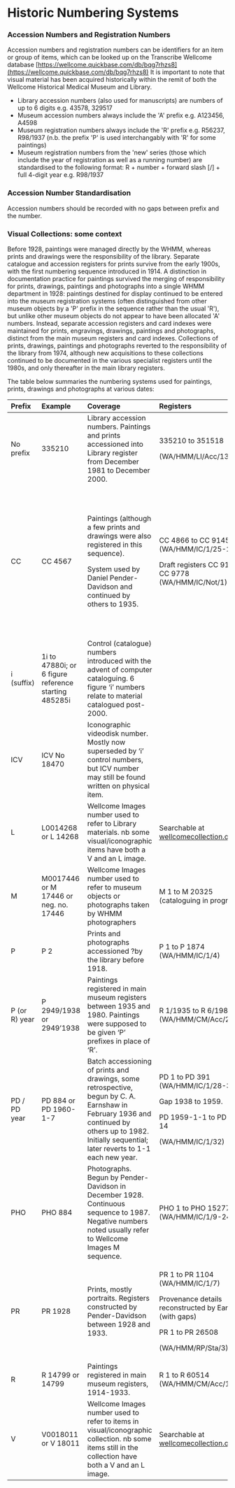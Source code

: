 # Historic Numbering Systems

### Accession Numbers and Registration Numbers

Accession numbers and registration numbers can be identifiers for an item or group of items, which can be looked up on the Transcribe Wellcome database [https://wellcome.quickbase.com/db/bqg7rhzs8](https://wellcome.quickbase.com/db/bqg7rhzs8) It is important to note that visual material has been acquired historically within the remit of both the Wellcome Historical Medical Museum and Library. 

* Library accession numbers \(also used for manuscripts\) are numbers of up to 6 digits e.g. 43578, 329517
* Museum accession numbers always include the 'A' prefix e.g. A123456, A4598
* Museum registration numbers always include the 'R' prefix e.g. R56237, R98/1937 \(n.b. the prefix 'P' is used interchangably with 'R' for some paintings\)
* Museum registration numbers from the 'new' series \(those which include the year of registration as well as a running number\) are standardised to the following format: R + number + forward slash  \[/\]  + full 4-digit year e.g. R98/1937

### Accession Number Standardisation

Accession numbers should be recorded with no gaps between prefix and the number.

### Visual Collections: some context

Before 1928, paintings were managed directly by the WHMM, whereas prints and drawings were the responsibility of the library. Separate catalogue and accession registers for prints survive from the early 1900s, with the first numbering sequence introduced in 1914. A distinction in documentation practice for paintings survived the merging of responsibility for prints, drawings, paintings and photographs into a single WHMM department in 1928: paintings destined for display continued to be entered into the museum registration systems \(often distinguished from other museum objects by a 'P' prefix in the sequence rather than the usual 'R'\), but unlike other museum objects do not appear to have been allocated 'A' numbers. Instead, separate accession registers and card indexes were maintained for prints, engravings, drawings, paintings and photographs, distinct from the main museum registers and card indexes. Collections of prints, drawings, paintings and photographs reverted to the responsibility of the library from 1974, although new acquisitions to these collections continued to be documented in the various specialist registers until the 1980s, and only thereafter in the main library registers.

  
The table below summaries the numbering systems used for paintings, prints, drawings and photographs at various dates: 

<table>
  <thead>
    <tr>
      <th style="text-align:left"><b>Prefix</b>
      </th>
      <th style="text-align:left"><b>Example</b>
      </th>
      <th style="text-align:left"><b>Coverage</b>
      </th>
      <th style="text-align:left"><b>Registers</b>
      </th>
      <th style="text-align:left"><b>Index Cards</b>
      </th>
    </tr>
  </thead>
  <tbody>
    <tr>
      <td style="text-align:left">No prefix</td>
      <td style="text-align:left">335210</td>
      <td style="text-align:left">Library accession numbers. Paintings and prints accessioned into Library
        register from December 1981 to December 2000.</td>
      <td style="text-align:left">
        <p>335210 to 351518</p>
        <p>(WA/HMM/LI/Acc/13)</p>
      </td>
      <td style="text-align:left"></td>
    </tr>
    <tr>
      <td style="text-align:left">CC</td>
      <td style="text-align:left">CC 4567</td>
      <td style="text-align:left">
        <p>Paintings (although a few prints and drawings were also registered in
          this sequence).</p>
        <p>System used by Daniel Pender-Davidson and continued by others to 1935.</p>
      </td>
      <td style="text-align:left">
        <p>CC 4866 to CC 9145 (WA/HMM/IC/1/25-27)</p>
        <p>Draft registers CC 9146 to CC 9778 (WA/HMM/IC/Not/1)</p>
      </td>
      <td style="text-align:left">
        <p>CC 1 to CC 9778 in two series, one handwritten by Pender-Davidson, one
          typescript, gaps in each series.</p>
        <p>Series 1: CC1 to CC7000 (WA/HMM/IC/3/A.1-A.12)</p>
        <p>Series 2: CC1 to CC9778 (WA/HMM/IC/3/A.13-A.37)</p>
      </td>
    </tr>
    <tr>
      <td style="text-align:left">i (suffix)</td>
      <td style="text-align:left">1i to 47880i; or 6 figure reference starting 485285i</td>
      <td style="text-align:left">Control (catalogue) numbers introduced with the advent of computer cataloguing.
        6 figure &#x2018;i&#x2019; numbers relate to material catalogued post-2000.</td>
      <td
      style="text-align:left"></td>
        <td style="text-align:left"></td>
    </tr>
    <tr>
      <td style="text-align:left">ICV</td>
      <td style="text-align:left">ICV No 18470</td>
      <td style="text-align:left">Iconographic videodisk number. Mostly now superseded by &#x2018;i&#x2019;
        control numbers, but ICV number may still be found written on physical
        item.</td>
      <td style="text-align:left"></td>
      <td style="text-align:left"></td>
    </tr>
    <tr>
      <td style="text-align:left">L</td>
      <td style="text-align:left">L0014268 or L 14268</td>
      <td style="text-align:left">Wellcome Images number used to refer to Library materials. nb some visual/iconographic
        items have both a V and an L image.</td>
      <td style="text-align:left">Searchable at <a href="https://wellcomecollection.org/works">wellcomecollection.org/works</a>
      </td>
      <td style="text-align:left"></td>
    </tr>
    <tr>
      <td style="text-align:left">M</td>
      <td style="text-align:left">M0017446 or M 17446 or neg. no. 17446</td>
      <td style="text-align:left">Wellcome Images number used to refer to museum objects or photographs
        taken by WHMM photographers</td>
      <td style="text-align:left">M 1 to M 20325
        <br />(cataloguing in progress)</td>
      <td style="text-align:left"></td>
    </tr>
    <tr>
      <td style="text-align:left">P</td>
      <td style="text-align:left">P 2</td>
      <td style="text-align:left">Prints and photographs accessioned ?by the library before 1918.</td>
      <td
      style="text-align:left">P 1 to P 1874 (WA/HMM/IC/1/4)</td>
        <td style="text-align:left"></td>
    </tr>
    <tr>
      <td style="text-align:left">P (or R) year</td>
      <td style="text-align:left">P 2949/1938 or 2949&#x2019;1938</td>
      <td style="text-align:left">Paintings registered in main museum registers between 1935 and 1980. Paintings
        were supposed to be given &#x2018;P&#x2019; prefixes in place of &#x2018;R&#x2019;.</td>
      <td
      style="text-align:left">R 1/1935 to R 6/1980 (WA/HMM/CM/Acc/21-56)</td>
        <td style="text-align:left">[R/P] 19/1935 to P 142/1976 (WA/HMM/IC/3/D.1)</td>
    </tr>
    <tr>
      <td style="text-align:left">PD / PD year</td>
      <td style="text-align:left">PD 884 or PD 1960-1-7</td>
      <td style="text-align:left">Batch accessioning of prints and drawings, some retrospective, begun by
        C. A. Earnshaw in February 1936 and continued by others up to 1982. Initially
        sequential; later reverts to 1-1 each new year.</td>
      <td style="text-align:left">
        <p>PD 1 to PD 391 (WA/HMM/IC/1/28-31)</p>
        <p>Gap 1938 to 1959.</p>
        <p>PD 1959-1-1 to PD 1982-14</p>
        <p>(WA/HMM/IC/1/32)</p>
      </td>
      <td style="text-align:left">Earnshaw&#x2019;s notes up to PD 420 and for 1936-1 to 1936-199 (uncatalogued)</td>
    </tr>
    <tr>
      <td style="text-align:left">PHO</td>
      <td style="text-align:left">PHO 884</td>
      <td style="text-align:left">Photographs. Begun by Pender-Davidson in December 1928. Continuous sequence
        to 1987. Negative numbers noted usually refer to Wellcome Images M sequence.</td>
      <td
      style="text-align:left">PHO 1 to PHO 15277 (WA/HMM/IC/1/9-24)</td>
        <td style="text-align:left">PHO 1 to PHO 2234 (WA/HMM/IC/3/C.1-C.14)</td>
    </tr>
    <tr>
      <td style="text-align:left">PR</td>
      <td style="text-align:left">PR 1928</td>
      <td style="text-align:left">Prints, mostly portraits. Registers constructed by Pender-Davidson between
        1928 and 1933.</td>
      <td style="text-align:left">
        <p>PR 1 to PR 1104 (WA/HMM/IC/1/7)</p>
        <p>Provenance details reconstructed by Earnshaw (with gaps)</p>
        <p>PR 1 to PR 26508</p>
        <p>(WA/HMM/RP/Sta/3)</p>
      </td>
      <td style="text-align:left"></td>
    </tr>
    <tr>
      <td style="text-align:left">R</td>
      <td style="text-align:left">R 14799 or 14799</td>
      <td style="text-align:left">Paintings registered in main museum registers, 1914-1933.</td>
      <td style="text-align:left">R 1 to R 60514 (WA/HMM/CM/Acc/1-20)</td>
      <td style="text-align:left"></td>
    </tr>
    <tr>
      <td style="text-align:left">V</td>
      <td style="text-align:left">V0018011 or V 18011</td>
      <td style="text-align:left">Wellcome Images number used to refer to items in visual/iconographic collection.
        nb some items still in the collection have both a V and an L image.</td>
      <td
      style="text-align:left">Searchable at <a href="https://wellcomecollection.org/works">wellcomecollection.org/works</a>
        </td>
        <td style="text-align:left"></td>
    </tr>
  </tbody>
</table>

